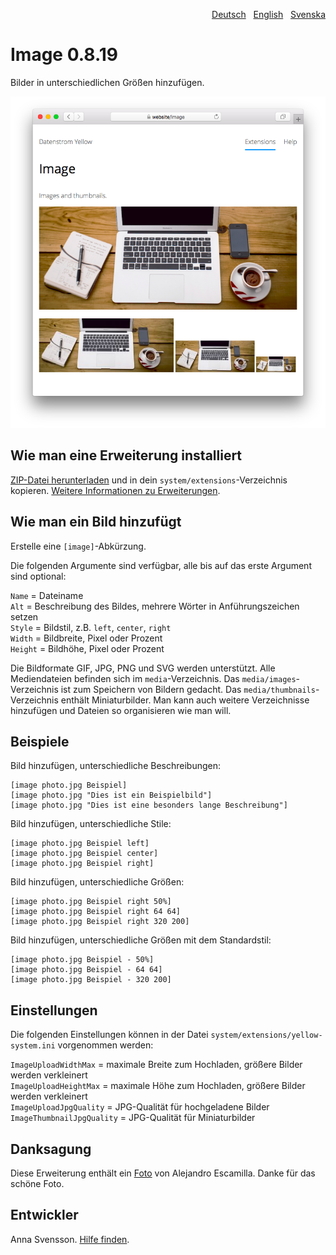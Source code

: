 <p align="right"><a href="README-de.md">Deutsch</a> &nbsp; <a href="README.md">English</a> &nbsp; <a href="README-sv.md">Svenska</a></p>

# Image 0.8.19

Bilder in unterschiedlichen Größen hinzufügen.

<p align="center"><img src="image-screenshot.png?raw=true" alt="Bildschirmfoto"></p>

## Wie man eine Erweiterung installiert

[ZIP-Datei herunterladen](https://github.com/annaesvensson/yellow-image/archive/main.zip) und in dein `system/extensions`-Verzeichnis kopieren. [Weitere Informationen zu Erweiterungen](https://github.com/annaesvensson/yellow-update/tree/main/README-de.md).

## Wie man ein Bild hinzufügt

Erstelle eine `[image]`-Abkürzung.

Die folgenden Argumente sind verfügbar, alle bis auf das erste Argument sind optional:
 
`Name` = Dateiname  
`Alt` = Beschreibung des Bildes, mehrere Wörter in Anführungszeichen setzen  
`Style` = Bildstil, z.B. `left`, `center`, `right`  
`Width` = Bildbreite, Pixel oder Prozent  
`Height` = Bildhöhe, Pixel oder Prozent   

Die Bildformate GIF, JPG, PNG und SVG werden unterstützt. Alle Mediendateien befinden sich im `media`-Verzeichnis. Das `media/images`-Verzeichnis ist zum Speichern von Bildern gedacht. Das `media/thumbnails`-Verzeichnis enthält Miniaturbilder. Man kann auch weitere Verzeichnisse hinzufügen und Dateien so organisieren wie man will.

## Beispiele

Bild hinzufügen, unterschiedliche Beschreibungen:

    [image photo.jpg Beispiel]
    [image photo.jpg "Dies ist ein Beispielbild"]
    [image photo.jpg "Dies ist eine besonders lange Beschreibung"]

Bild hinzufügen, unterschiedliche Stile:

    [image photo.jpg Beispiel left]
    [image photo.jpg Beispiel center]
    [image photo.jpg Beispiel right]

Bild hinzufügen, unterschiedliche Größen:

    [image photo.jpg Beispiel right 50%]
    [image photo.jpg Beispiel right 64 64]
    [image photo.jpg Beispiel right 320 200]

Bild hinzufügen, unterschiedliche Größen mit dem Standardstil:

    [image photo.jpg Beispiel - 50%]
    [image photo.jpg Beispiel - 64 64]
    [image photo.jpg Beispiel - 320 200]

## Einstellungen

Die folgenden Einstellungen können in der Datei `system/extensions/yellow-system.ini` vorgenommen werden:

`ImageUploadWidthMax` = maximale Breite zum Hochladen, größere Bilder werden verkleinert  
`ImageUploadHeightMax` = maximale Höhe zum Hochladen, größere Bilder werden verkleinert  
`ImageUploadJpgQuality` = JPG-Qualität für hochgeladene Bilder  
`ImageThumbnailJpgQuality` = JPG-Qualität für Miniaturbilder  

## Danksagung

Diese Erweiterung enthält ein [Foto](https://unsplash.com/photos/xII7efH1G6o) von Alejandro Escamilla. Danke für das schöne Foto.

## Entwickler

Anna Svensson. [Hilfe finden](https://datenstrom.se/de/yellow/help/).
